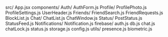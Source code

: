 src/
  App.jsx
  components/
    Auth/
      AuthForm.js
    Profile/
      ProfilePhoto.js
      ProfileSettings.js
      UserHeader.js
    Friends/
      FriendSearch.js
      FriendRequests.js
      BlockList.js
    Chat/
      ChatList.js
      ChatWindow.js
    Status/
      PostStatus.js
      StatusFeed.js
    Notifications/
      Notification.js
  firebase/
    auth.js
    db.js
    chat.js
    chatLock.js
    status.js
    storage.js
    config.js
  utils/
    presence.js
    biometric.js
